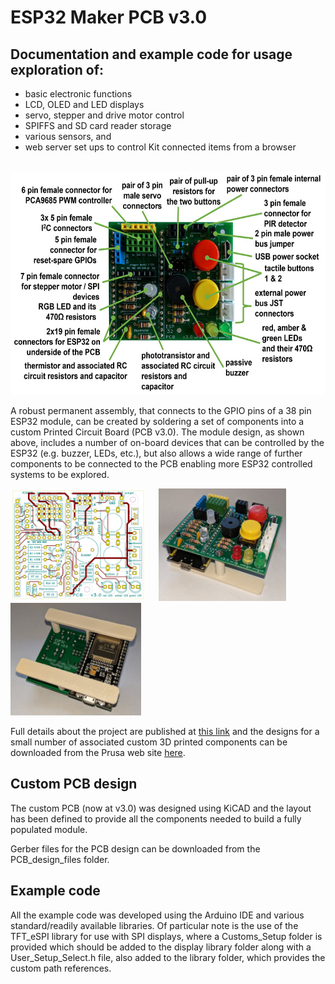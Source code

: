 # ESP32 Maker PCB v3.0
## Documentation and example code for usage exploration of:
 - basic electronic functions
 - LCD, OLED and LED displays
 - servo, stepper and drive motor control
 - SPIFFS and SD card reader storage
 - various sensors, and
 - web server set ups to control Kit connected items from a browser

  &nbsp; &nbsp; <img src="images/ESP32_PCB03_annotated_900w.jpg" width="600" height="357">

  A robust permanent assembly, that connects to the GPIO pins of a 38 pin ESP32 module, can be created by soldering a set of components into a custom Printed Circuit Board (PCB v3.0). The module design, as shown above, includes a number of on-board devices that can be controlled by the ESP32 (e.g. buzzer, LEDs, etc.), but also allows a wide range of further components to be connected to the PCB enabling more ESP32 controlled systems to be explored.

<img src="images/ESP32_PCB03_front01_900w.jpg" width="217" height="180"> &nbsp; &nbsp; <img src="images/ESP32_PCB03_20211109_113014124_updated_900w.jpg" width="204" height="180"> &nbsp; &nbsp; <img src="images/ESP32_PCB03_20211109_113130107blurred_900w.jpg" width="209" height="180"> 

Full details about the project are published at <a href="https://onlinedevices.org.uk/ESP32+Maker+PCB" target="_blank" >this link</a> and the designs for a small number of associated custom 3D printed components can be downloaded from the Prusa web site <a href="https://www.prusaprinters.org/prints/87023-esp32-maker-pcb-stands" target="_blank" >here</a>.

## Custom PCB design

The custom PCB (now at v3.0) was designed using KiCAD and the layout has been defined to provide all the components needed to build a fully populated module.

Gerber files for the PCB design can be downloaded from the PCB_design_files folder.

## Example code

All the example code was developed using the Arduino IDE and various standard/readily available libraries. Of particular note is the use of the TFT_eSPI library for use with SPI displays, where a Customs_Setup folder is provided which should be added to the display library folder along with a User_Setup_Select.h file, also added to the library folder, which provides the custom path references.
